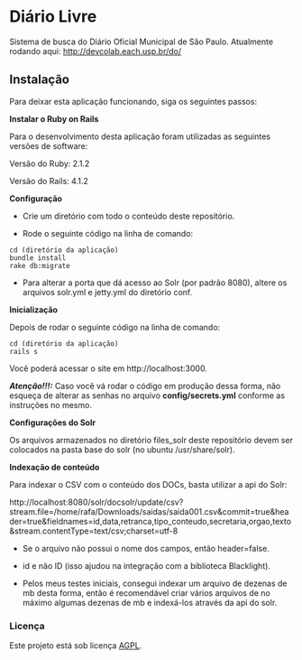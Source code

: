 Diário Livre
============

Sistema de busca do Diário Oficial Municipal de São Paulo.
Atualmente rodando aqui: http://devcolab.each.usp.br/do/

## Instalação

Para deixar esta aplicação funcionando, siga os seguintes passos:


**Instalar o Ruby on Rails**

Para o desenvolvimento desta aplicação foram utilizadas as seguintes versões de software:

Versão do Ruby: 2.1.2

Versão do Rails: 4.1.2


**Configuração**

- Crie um diretório com todo o conteúdo deste repositório.

- Rode o seguinte código na linha de comando:

```
cd (diretório da aplicação)
bundle install
rake db:migrate
```

- Para alterar a porta que dá acesso ao Solr (por padrão 8080), altere
os arquivos solr.yml e jetty.yml do diretório conf.


**Inicialização**

Depois de rodar o seguinte código na linha de comando:

```
cd (diretório da aplicação)
rails s
```

Você poderá acessar o site em http://localhost:3000.

***Atenção!!!:*** Caso você vá rodar o código em produção dessa forma, não esqueça de alterar as senhas no arquivo **config/secrets.yml** conforme as instruções no mesmo.


**Configurações do Solr**

Os arquivos armazenados no diretório files_solr deste repositório devem
ser colocados na pasta base do solr (no ubuntu /usr/share/solr).


**Indexação de conteúdo**

Para indexar o CSV com o conteúdo dos DOCs, basta utilizar a api do Solr:

http://localhost:8080/solr/docsolr/update/csv?stream.file=/home/rafa/Downloads/saidas/saida001.csv&commit=true&header=true&fieldnames=id,data,retranca,tipo_conteudo,secretaria,orgao,texto&stream.contentType=text/csv;charset=utf-8

- Se o arquivo não possui o nome dos campos, então header=false.

- id e não ID (isso ajudou na integração com a biblioteca Blacklight).

- Pelos meus testes iniciais, consegui indexar um arquivo de dezenas de mb desta forma, então é
recomendável criar vários arquivos de no máximo algumas dezenas de mb e indexá-los através da api do solr.


### Licença

Este projeto está sob licença [AGPL](https://www.gnu.org/licenses/agpl.html).
